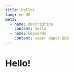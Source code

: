 ```yaml
---
title: Hello!
lang: en-US
meta:
  - name: description
    content: hello
  - name: keywords
    content: super duper SEO
---
```


# Hello!
